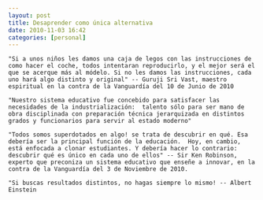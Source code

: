 ```yaml
---
layout: post
title: Desaprender como única alternativa
date: 2010-11-03 16:42
categories: [personal]
---
```


	"Si a unos niños les damos una caja de legos con las instrucciones de como hacer el coche, todos intentaran reproducirlo, y el mejor será el que se acerque más al módelo. Si no les damos las instrucciones, cada uno hará algo distinto y original" -- Guruji Sri Vast, maestro espiritual en la contra de la Vanguardía del 10 de Junio de 2010

	"Nuestro sistema educativo fue concebido para satisfacer las necesidades de la industrialización:  talento sólo para ser mano de obra disciplinada con preparación técnica jerarquizada en distintos grados y funcionarios para servir al estado moderno"

	"Todos somos superdotados en algo! se trata de descubrir en qué. Esa debería ser la principal función de la educación.  Hoy, en cambio, está enfocada a clonar estudiantes. Y debería hacer lo contrario: descubrir qué es único en cada uno de ellos" -- Sir Ken Robinson, experto que preconiza un sistema educativo que enseñe a innovar, en la contra de la Vanguardía del 3 de Noviembre de 2010.

	"Si buscas resultados distintos, no hagas siempre lo mismo! -- Albert Einstein
